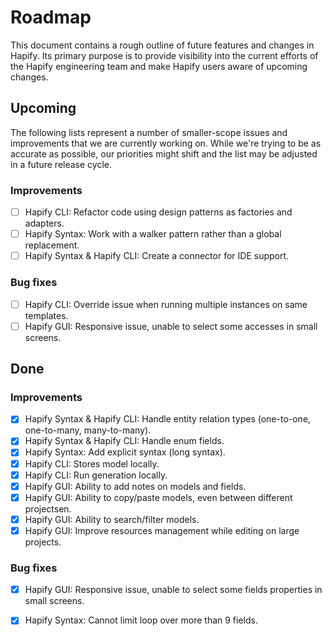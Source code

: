 # Roadmap

This document contains a rough outline of future features and changes in Hapify. Its primary purpose is to provide visibility into the current efforts of the Hapify engineering team and make Hapify users aware of upcoming changes.

## Upcoming

The following lists represent a number of smaller-scope issues and improvements that we are currently working on. While we're trying to be as accurate as possible, our priorities might shift and the list may be adjusted in a future release cycle.

### Improvements

- [ ] Hapify CLI: Refactor code using design patterns as factories and adapters.
- [ ] Hapify Syntax: Work with a walker pattern rather than a global replacement.
- [ ] Hapify Syntax & Hapify CLI: Create a connector for IDE support.

### Bug fixes

- [ ] Hapify CLI: Override issue when running multiple instances on same templates.
- [ ] Hapify GUI: Responsive issue, unable to select some accesses in small screens.

## Done

### Improvements

- [x] Hapify Syntax & Hapify CLI: Handle entity relation types (one-to-one, one-to-many, many-to-many).
- [x] Hapify Syntax & Hapify CLI: Handle enum fields.
- [x] Hapify Syntax: Add explicit syntax (long syntax).
- [x] Hapify CLI: Stores model locally.
- [x] Hapify CLI: Run generation locally.
- [x] Hapify GUI: Ability to add notes on models and fields.
- [x] Hapify GUI: Ability to copy/paste models, even between different projectsen.
- [x] Hapify GUI: Ability to search/filter models.
- [x] Hapify GUI: Improve resources management while editing on large projects.

### Bug fixes

- [x] Hapify GUI: Responsive issue, unable to select some fields properties in small screens.
- [x] Hapify Syntax: Cannot limit loop over more than 9 fields.

